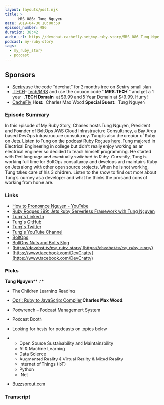 ```yaml
---
layout: layouts/post.njk
title: >
      MRS 086: Tung Nguyen
date: 2019-04-30 10:00:50
episode_number: 086
duration: 38:42
audio_url: https://devchat.cachefly.net/my-ruby-story/MRS_086_Tung_Nguyen.mp3
podcast: my-ruby-story
tags: 
  - my_ruby_story
  - podcast
---
```


## **Sponsors**

- [Sentry](https://sentry.io/)use the code “devchat” for 2 months free on Sentry small plan
- [.TECH](https://get.tech/)–&nbsp;[tech/MRS](https://get.tech/?&coupon=MRS.TECH&utm_source=Influencer&utm_medium=Podcast&utm_campaign=MyRubyStory)&nbsp;and&nbsp;use the coupon code “ **MRS.TECH** ”&nbsp;and get a 1 year&nbsp; **.TECH Domain** &nbsp;at $9.99 and 5 Year Domain at $49.99. Hurry!
- [CacheFly](https://www.cachefly.com/)
**Host:&nbsp;** Charles Max Wood **Special Guest:** &nbsp;Tung Nguyen
### **Episode Summary**
In this episode of My Ruby Story, Charles hosts Tung Nguyen, President and Founder of BoltOps AWS Cloud Infrastructure Consultancy, a Bay Area based DevOps infrastructure consultancy. Tung is also the creator of Ruby on Jets. Listen to Tung on the podcast Ruby Rogues [here](https://devchat.tv/ruby-rogues/rr-399-jets-ruby-serverless-framework-with-tung-nguyen/). Tung majored in Electrical Engineering in college but didn’t really enjoy working as an electrical engineer so decided to teach himself programming. He started with Perl language and eventually switched to Ruby. Currently, Tung is working full time for BoltOps consultancy and develops and maintains Ruby on Jets along with other open source projects. When he is not working, Tung takes care of his 3 children. Listen to the show to find out more about Tung’s journey as a developer and what he thinks the pros and cons of working from home are.
### **Links**

- [How to Pronounce Nguyen - YouTube](https://www.youtube.com/watch?v=OH24bRR0NpM)
- [Ruby Rogues 399: Jets Ruby Serverless Framework with Tung Nguyen](https://devchat.tv/ruby-rogues/rr-399-jets-ruby-serverless-framework-with-tung-nguyen/)
- [Tung's LinkedIn](https://www.linkedin.com/in/tongueroo)
- [Tung's GitHub](https://github.com/tongueroo/jets)
- [Tung's Twitter](https://twitter.com/tongueroo)
- [Tung's YouTube Channel](https://www.youtube.com/user/tongueroo)
- [BoltOps](https://www.boltops.com/)
- [BoltOps Nuts and Bolts Blog](https://blog.boltops.com/)
- [https://devchat.tv/my-ruby-story/](https://devchat.tv/my-ruby-story/)
- [https://www.facebook.com/DevChattv](https://www.facebook.com/DevChattv)

### **Picks**
 **Tung Nguyen**** :**
- [The Children Learning Reading](https://www.thechildrenslearningreading.com/_)
- [Opal: Ruby to JavaScript Compiler](https://opalrb.com/)
**Charles Max Wood:**
- Podwrench – Podcast Management System
- Podcast Booth
- Looking for hosts for podcasts on topics below

- 
  - Open Source Sustainability and Maintainability
  - AI & Machine Learning
  - Data Science
  - Augmented Reality & Virtual Reality & Mixed Reality
  - Internet of Things (IoT)
  - Python
  - .Net

- [Buzzsprout.com](https://www.buzzsprout.com/podcast-hosting_)
&nbsp;

### Transcript


